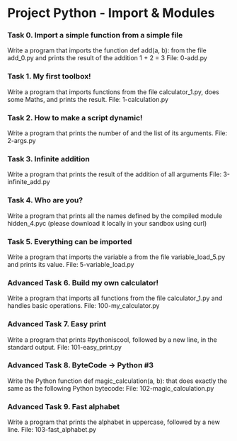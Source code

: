 # Project Python - Import & Modules

### Task 0. Import a simple function from a simple file
Write a program that imports the function def add(a, b): from the file add_0.py and prints the result of the addition 1 + 2 = 3
File: 0-add.py

### Task 1. My first toolbox!
Write a program that imports functions from the file calculator_1.py, does some Maths, and prints the result.
File: 1-calculation.py

### Task 2. How to make a script dynamic!
Write a program that prints the number of and the list of its arguments.
File: 2-args.py

### Task 3. Infinite addition
Write a program that prints the result of the addition of all arguments
File: 3-infinite_add.py

### Task 4. Who are you?
Write a program that prints all the names defined by the compiled module hidden_4.pyc (please download it locally in your sandbox using curl)

### Task 5. Everything can be imported
Write a program that imports the variable a from the file variable_load_5.py and prints its value.
File: 5-variable_load.py

### Advanced Task 6. Build my own calculator!
Write a program that imports all functions from the file calculator_1.py and handles basic operations.
File: 100-my_calculator.py

### Advanced Task 7. Easy print
Write a program that prints #pythoniscool, followed by a new line, in the standard output.
File: 101-easy_print.py

### Advanced Task 8. ByteCode -> Python #3
Write the Python function def magic_calculation(a, b): that does exactly the same as the following Python bytecode:
File: 102-magic_calculation.py

### Advanced Task 9. Fast alphabet
Write a program that prints the alphabet in uppercase, followed by a new line.
File: 103-fast_alphabet.py
